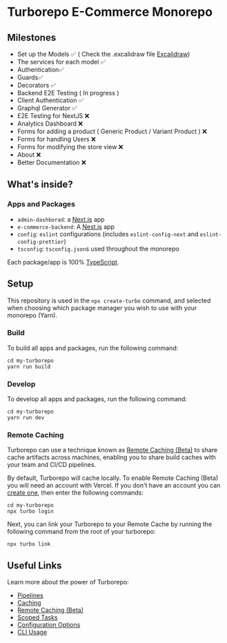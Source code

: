 # Turborepo E-Commerce Monorepo

## Milestones 
- Set up the Models ✅ ( Check the .excalidraw file [Excalidraw](https://excalidraw.com/))
- The services for each model ✅
- Authentication✅
- Guards✅
- Decorators ✅
- Backend E2E Testing ( In progress ) 
- Client Authentication ✅
- Graphql Generator ✅
- E2E Testing for NextJS ❌
- Analytics Dashboard ❌
- Forms for adding a product ( Generic Product / Variant Product ) ❌
- Forms for handling Users ❌
- Forms for modifying the store view ❌ 
- About ❌
- Better Documentation ❌


## What's inside?

### Apps and Packages

- `admin-dashborad`: a [Next.js](https://nextjs.org) app
- `e-commerce-backend`: A [Nest.js](https://nestjs.com) app
- `config`: `eslint` configurations (includes `eslint-config-next` and `eslint-config-prettier`)
- `tsconfig`: `tsconfig.json`s used throughout the monorepo

Each package/app is 100% [TypeScript](https://www.typescriptlang.org/).

## Setup

This repository is used in the `npx create-turbo` command, and selected when choosing which package manager you wish to use with your monorepo (Yarn).

### Build

To build all apps and packages, run the following command:

```
cd my-turborepo
yarn run build
```

### Develop

To develop all apps and packages, run the following command:

```
cd my-turborepo
yarn run dev
```

### Remote Caching

Turborepo can use a technique known as [Remote Caching (Beta)](https://turborepo.org/docs/features/remote-caching) to share cache artifacts across machines, enabling you to share build caches with your team and CI/CD pipelines.

By default, Turborepo will cache locally. To enable Remote Caching (Beta) you will need an account with Vercel. If you don't have an account you can [create one](https://vercel.com/signup), then enter the following commands:

```
cd my-turborepo
npx turbo login
```

Next, you can link your Turborepo to your Remote Cache by running the following command from the root of your turborepo:

```
npx turbo link
```

## Useful Links

Learn more about the power of Turborepo:

- [Pipelines](https://turborepo.org/docs/features/pipelines)
- [Caching](https://turborepo.org/docs/features/caching)
- [Remote Caching (Beta)](https://turborepo.org/docs/features/remote-caching)
- [Scoped Tasks](https://turborepo.org/docs/features/scopes)
- [Configuration Options](https://turborepo.org/docs/reference/configuration)
- [CLI Usage](https://turborepo.org/docs/reference/command-line-reference)
